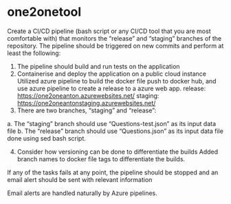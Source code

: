 # one2onetool

Create a CI/CD pipeline (bash script or any CI/CD tool that you are most comfortable 
with) that monitors the “release” and “staging” branches of the repository. The pipeline 
should be triggered on new commits and perform at least the following: 
1. The pipeline should build and run tests on the application 
2. Containerise and deploy the application on a public cloud instance 
Utilized azure pipeline to build the docker file push to docker hub, and use azure pipeline to create a release to a azure web app. 
release: https://one2oneanton.azurewebsites.net/
staging: https://one2oneantonstaging.azurewebsites.net/
3. There are two branches, “staging” and “release”: 

a. The “staging” branch should use “Questions-test.json” as its input data file 
b. The “release” branch should use “Questions.json” as its input data file 
done using sed bash script. 

4. Consider how versioning can be done to differentiate the builds 
Added branch names to docker file tags to differentiate the builds. 

If any of the tasks fails at any point, the pipeline should be stopped and an email alert 
should be sent with relevant information

Email alerts are handled naturally by Azure pipelines. 

